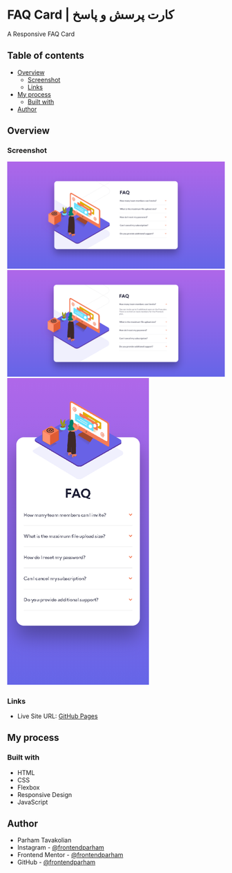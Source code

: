 # FAQ Card | کارت پرسش و پاسخ
A Responsive FAQ Card

## Table of contents

- [Overview](#overview)
  - [Screenshot](#screenshot)
  - [Links](#links)
- [My process](#my-process)
  - [Built with](#built-with)
- [Author](#author)

## Overview

### Screenshot

![](./screenshot-desktop.png)
![](./screenshot-desktop2.png)
![](./screenshot-mobile.png)

### Links

- Live Site URL: [GitHub Pages](https://frontendparham.github.io/FAQ-Card/)

## My process

### Built with

- HTML
- CSS
- Flexbox
- Responsive Design
- JavaScript

## Author

- Parham Tavakolian
- Instagram - [@frontendparham](https://www.instagram.com/frontendparham)
- Frontend Mentor - [@frontendparham](https://www.frontendmentor.io/profile/frontendparham)
- GitHub - [@frontendparham](https://www.github.com/frontendparham)
